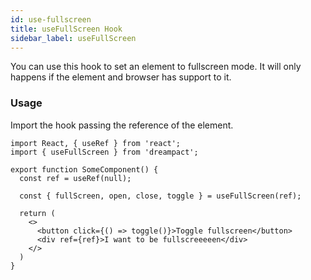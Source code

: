 ```yaml
---
id: use-fullscreen
title: useFullScreen Hook
sidebar_label: useFullScreen
---
```


You can use this hook to set an element to fullscreen mode. It will only happens if the element and browser has support to it.

### Usage

Import the hook passing the reference of the element.

```tsx
import React, { useRef } from 'react';
import { useFullScreen } from 'dreampact';

export function SomeComponent() {
  const ref = useRef(null);

  const { fullScreen, open, close, toggle } = useFullScreen(ref);

  return (
    <>
      <button click={() => toggle()}>Toggle fullscreen</button>
      <div ref={ref}>I want to be fullscreeeeen</div>
    </>
  )
}
```